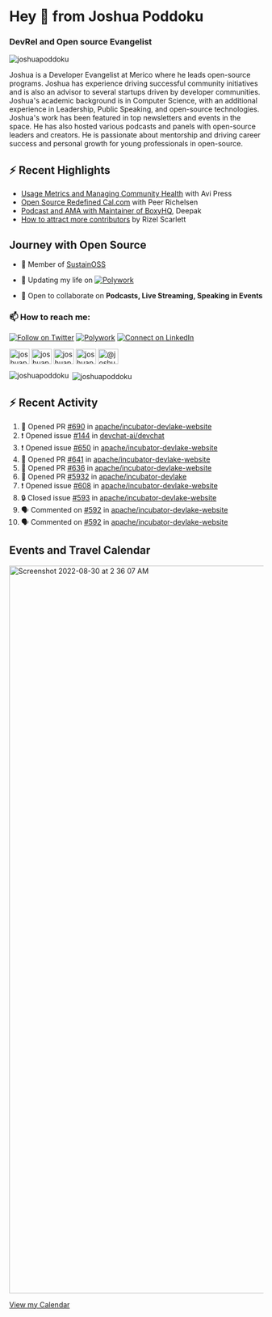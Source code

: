 <h1 align="left">Hey 👋 from Joshua Poddoku</h1>
<h3 align="left">DevRel and Open source Evangelist</h3>

<p align="left"> <img src="https://komarev.com/ghpvc/?username=joshuapoddoku&label=Profile%20views&color=0e75b6&style=flat" alt="joshuapoddoku" /> </p>

Joshua is a Developer Evangelist at Merico where he leads open-source programs. Joshua has experience driving successful community initiatives and is also an advisor to several startups driven by developer communities. Joshua's academic background is in Computer Science, with an additional experience in Leadership, Public Speaking, and open-source technologies. Joshua's work has been featured in top newsletters and events in the space. He has also hosted various podcasts and panels with open-source leaders and creators. He is passionate about mentorship and driving career success and personal growth for young professionals in open-source.

## :zap: Recent Highlights

- [Usage Metrics and Managing Community Health](https://www.youtube.com/watch?v=9-F_2GslGiE) with Avi Press
- [Open Source Redefined Cal.com](https://www.youtube.com/watch?v=HQ9jYOFfCg0) with Peer Richelsen
- [Podcast and AMA with Maintainer of BoxyHQ](https://www.youtube.com/watch?v=SCCBjOSLsK0), Deepak 
- [How to attract more contributors](https://www.youtube.com/watch?v=j-DjYOt6gOs) by Rizel Scarlett

## Journey with Open Source

- 🌱 Member of [SustainOSS](https://discourse.sustainoss.org/u/joshuapoddoku/summary)

- 📝 Updating my life on [![Polywork](https://img.shields.io/badge/--polywork?label=Polywork&logo=Polywork&style=social)](https://www.polywork.com/joshuapod)
 
- 💬 Open to collaborate on **Podcasts, Live Streaming, Speaking in Events**

### 📫 How to reach me:

[![Follow on Twitter](https://img.shields.io/badge/--twitter?label=Twitter&logo=Twitter&style=social)](https://twitter.com/JoshuaPoddoku)  [![Polywork](https://img.shields.io/badge/--polywork?label=Polywork&logo=Polywork&style=social)](https://www.polywork.com/joshuapod) [![Connect on LinkedIn](https://img.shields.io/badge/--linkedin?label=LinkedIn&logo=LinkedIn&style=social)](https://www.linkedin.com/in/joshuapod)


<p align="left">
<a href="https://codepen.io/joshuapoddoku" target="blank"><img align="center" src="https://cdn.jsdelivr.net/npm/simple-icons@3.0.1/icons/codepen.svg" alt="joshuapoddoku" height="30" width="40" /></a>
<a href="https://dev.to/joshuapoddoku" target="blank"><img align="center" src="https://cdn.jsdelivr.net/npm/simple-icons@3.0.1/icons/dev-dot-to.svg" alt="joshuapoddoku" height="30" width="40" /></a>
<a href="https://codesandbox.com/joshuapoddoku" target="blank"><img align="center" src="https://cdn.jsdelivr.net/npm/simple-icons@3.0.1/icons/codesandbox.svg" alt="joshuapoddoku" height="30" width="40" /></a>
<a href="https://instagram.com/the_wittymentor" target="blank"><img align="center" src="https://cdn.jsdelivr.net/npm/simple-icons@3.0.1/icons/instagram.svg" alt="joshuapoddoku" height="30" width="40" /></a>
<a href="https://medium.com/@joshuapod" target="blank"><img align="center" src="https://cdn.jsdelivr.net/npm/simple-icons@3.0.1/icons/medium.svg" alt="@joshuapod" height="30" width="40" /></a>
</p>


<p><img align="left" src="https://github-readme-stats.vercel.app/api/top-langs?username=joshuapoddoku&show_icons=true&locale=en&layout=compact" alt="joshuapoddoku" /></p>

<p>&nbsp;<img align="center" src="https://github-readme-stats.vercel.app/api?username=joshuapoddoku&show_icons=true&locale=en" alt="joshuapoddoku" /></p>

## :zap: Recent Activity

<!--START_SECTION:activity-->
1. 💪 Opened PR [#690](https://github.com/apache/incubator-devlake-website/pull/690) in [apache/incubator-devlake-website](https://github.com/apache/incubator-devlake-website)
2. ❗ Opened issue [#144](https://github.com/devchat-ai/devchat/issues/144) in [devchat-ai/devchat](https://github.com/devchat-ai/devchat)
3. ❗ Opened issue [#650](https://github.com/apache/incubator-devlake-website/issues/650) in [apache/incubator-devlake-website](https://github.com/apache/incubator-devlake-website)
4. 💪 Opened PR [#641](https://github.com/apache/incubator-devlake-website/pull/641) in [apache/incubator-devlake-website](https://github.com/apache/incubator-devlake-website)
5. 💪 Opened PR [#636](https://github.com/apache/incubator-devlake-website/pull/636) in [apache/incubator-devlake-website](https://github.com/apache/incubator-devlake-website)
6. 💪 Opened PR [#5932](https://github.com/apache/incubator-devlake/pull/5932) in [apache/incubator-devlake](https://github.com/apache/incubator-devlake)
7. ❗ Opened issue [#608](https://github.com/apache/incubator-devlake-website/issues/608) in [apache/incubator-devlake-website](https://github.com/apache/incubator-devlake-website)
8. 🔒 Closed issue [#593](https://github.com/apache/incubator-devlake-website/issues/593) in [apache/incubator-devlake-website](https://github.com/apache/incubator-devlake-website)
9. 🗣 Commented on [#592](https://github.com/apache/incubator-devlake-website/pull/592#issuecomment-1650104758) in [apache/incubator-devlake-website](https://github.com/apache/incubator-devlake-website)
10. 🗣 Commented on [#592](https://github.com/apache/incubator-devlake-website/pull/592#issuecomment-1648690440) in [apache/incubator-devlake-website](https://github.com/apache/incubator-devlake-website)
<!--END_SECTION:activity-->

## Events and Travel Calendar
<img width="1440" alt="Screenshot 2022-08-30 at 2 36 07 AM" src="https://user-images.githubusercontent.com/31725457/187299035-79305247-dda2-4264-b352-17154d498cba.png">

[View my Calendar](https://calendar.google.com/calendar/embed?src=kn998onh29klft2csbbuh4qun0%40group.calendar.google.com&ctz=Asia%2FKolkata "@embed")
